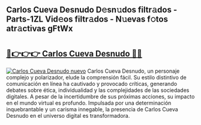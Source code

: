 ## Carlos Cueva Desnudo D𝚎sn𝚞dos filtr𝚊dos - Parts-1ZL Vid𝚎os filtr𝚊dos - N𝚞evas f𝚘tos atr𝚊ctivas gFtWx

# <h2><a href="http://mb134j.tromn.icu/?c=Carlos+Cueva+Desnudo">🔗👉👉👉 Carlos Cueva Desnudo 🔗🔗</a></h2>

[![Carlos Cueva Desnudo nuevo](https://i.imgur.com/pEAQMta.gif)](http://mb134j.tromn.icu/?c=Carlos+Cueva+Desnudo)
Carlos Cueva Desnudo, un personaje complejo y polarizador, elude la comprensión fácil. Su estilo distintivo de comunicación en línea ha cautivado y provocado críticas, generando debates sobre ética, individualidad y las complejidades de las sociedades digitales. A pesar de la incertidumbre de sus próximas acciones, su impacto en el mundo virtual es profundo. Impulsada por una determinación inquebrantable y un carisma innegable, la presencia de Carlos Cueva Desnudo en el universo digital es transformadora.

